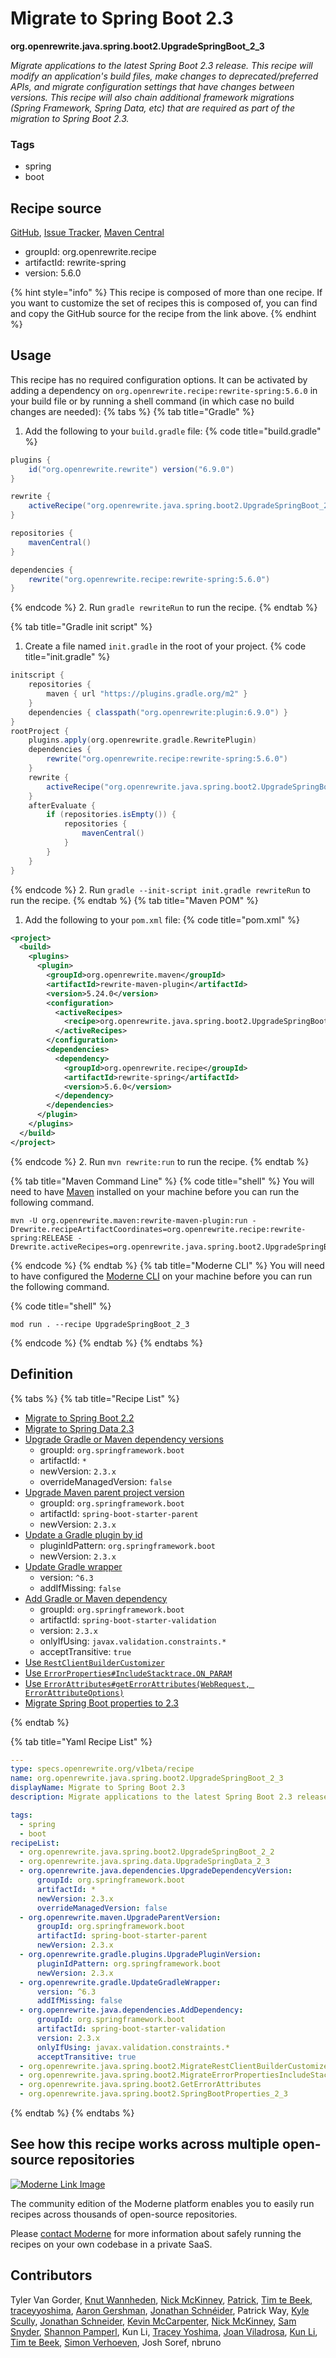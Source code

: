 # Migrate to Spring Boot 2.3

**org.openrewrite.java.spring.boot2.UpgradeSpringBoot\_2\_3**

_Migrate applications to the latest Spring Boot 2.3 release. This recipe will modify an application's build files, make changes to deprecated/preferred APIs, and migrate configuration settings that have changes between versions. This recipe will also chain additional framework migrations (Spring Framework, Spring Data, etc) that are required as part of the migration to Spring Boot 2.3._

### Tags

* spring
* boot

## Recipe source

[GitHub](https://github.com/openrewrite/rewrite-spring/blob/main/src/main/resources/META-INF/rewrite/spring-boot-23.yml), [Issue Tracker](https://github.com/openrewrite/rewrite-spring/issues), [Maven Central](https://central.sonatype.com/artifact/org.openrewrite.recipe/rewrite-spring/5.6.0/jar)

* groupId: org.openrewrite.recipe
* artifactId: rewrite-spring
* version: 5.6.0

{% hint style="info" %}
This recipe is composed of more than one recipe. If you want to customize the set of recipes this is composed of, you can find and copy the GitHub source for the recipe from the link above.
{% endhint %}

## Usage

This recipe has no required configuration options. It can be activated by adding a dependency on `org.openrewrite.recipe:rewrite-spring:5.6.0` in your build file or by running a shell command (in which case no build changes are needed): 
{% tabs %}
{% tab title="Gradle" %}
1. Add the following to your `build.gradle` file:
{% code title="build.gradle" %}
```groovy
plugins {
    id("org.openrewrite.rewrite") version("6.9.0")
}

rewrite {
    activeRecipe("org.openrewrite.java.spring.boot2.UpgradeSpringBoot_2_3")
}

repositories {
    mavenCentral()
}

dependencies {
    rewrite("org.openrewrite.recipe:rewrite-spring:5.6.0")
}
```
{% endcode %}
2. Run `gradle rewriteRun` to run the recipe.
{% endtab %}

{% tab title="Gradle init script" %}
1. Create a file named `init.gradle` in the root of your project.
{% code title="init.gradle" %}
```groovy
initscript {
    repositories {
        maven { url "https://plugins.gradle.org/m2" }
    }
    dependencies { classpath("org.openrewrite:plugin:6.9.0") }
}
rootProject {
    plugins.apply(org.openrewrite.gradle.RewritePlugin)
    dependencies {
        rewrite("org.openrewrite.recipe:rewrite-spring:5.6.0")
    }
    rewrite {
        activeRecipe("org.openrewrite.java.spring.boot2.UpgradeSpringBoot_2_3")
    }
    afterEvaluate {
        if (repositories.isEmpty()) {
            repositories {
                mavenCentral()
            }
        }
    }
}
```
{% endcode %}
2. Run `gradle --init-script init.gradle rewriteRun` to run the recipe.
{% endtab %}
{% tab title="Maven POM" %}
1. Add the following to your `pom.xml` file:
{% code title="pom.xml" %}
```xml
<project>
  <build>
    <plugins>
      <plugin>
        <groupId>org.openrewrite.maven</groupId>
        <artifactId>rewrite-maven-plugin</artifactId>
        <version>5.24.0</version>
        <configuration>
          <activeRecipes>
            <recipe>org.openrewrite.java.spring.boot2.UpgradeSpringBoot_2_3</recipe>
          </activeRecipes>
        </configuration>
        <dependencies>
          <dependency>
            <groupId>org.openrewrite.recipe</groupId>
            <artifactId>rewrite-spring</artifactId>
            <version>5.6.0</version>
          </dependency>
        </dependencies>
      </plugin>
    </plugins>
  </build>
</project>
```
{% endcode %}
2. Run `mvn rewrite:run` to run the recipe.
{% endtab %}

{% tab title="Maven Command Line" %}
{% code title="shell" %}
You will need to have [Maven](https://maven.apache.org/download.cgi) installed on your machine before you can run the following command.

```shell
mvn -U org.openrewrite.maven:rewrite-maven-plugin:run -Drewrite.recipeArtifactCoordinates=org.openrewrite.recipe:rewrite-spring:RELEASE -Drewrite.activeRecipes=org.openrewrite.java.spring.boot2.UpgradeSpringBoot_2_3
```
{% endcode %}
{% endtab %}
{% tab title="Moderne CLI" %}
You will need to have configured the [Moderne CLI](https://docs.moderne.io/moderne-cli/cli-intro) on your machine before you can run the following command.

{% code title="shell" %}
```shell
mod run . --recipe UpgradeSpringBoot_2_3
```
{% endcode %}
{% endtab %}
{% endtabs %}

## Definition

{% tabs %}
{% tab title="Recipe List" %}
* [Migrate to Spring Boot 2.2](../../../java/spring/boot2/upgradespringboot_2_2.md)
* [Migrate to Spring Data 2.3](../../../java/spring/data/upgradespringdata_2_3.md)
* [Upgrade Gradle or Maven dependency versions](../../../java/dependencies/upgradedependencyversion.md)
  * groupId: `org.springframework.boot`
  * artifactId: `*`
  * newVersion: `2.3.x`
  * overrideManagedVersion: `false`
* [Upgrade Maven parent project version](../../../maven/upgradeparentversion.md)
  * groupId: `org.springframework.boot`
  * artifactId: `spring-boot-starter-parent`
  * newVersion: `2.3.x`
* [Update a Gradle plugin by id](../../../gradle/plugins/upgradepluginversion.md)
  * pluginIdPattern: `org.springframework.boot`
  * newVersion: `2.3.x`
* [Update Gradle wrapper](../../../gradle/updategradlewrapper.md)
  * version: `^6.3`
  * addIfMissing: `false`
* [Add Gradle or Maven dependency](../../../java/dependencies/adddependency.md)
  * groupId: `org.springframework.boot`
  * artifactId: `spring-boot-starter-validation`
  * version: `2.3.x`
  * onlyIfUsing: `javax.validation.constraints.*`
  * acceptTransitive: `true`
* [Use `RestClientBuilderCustomizer`](../../../java/spring/boot2/migraterestclientbuildercustomizerpackagename.md)
* [Use `ErrorProperties#IncludeStacktrace.ON_PARAM`](../../../java/spring/boot2/migrateerrorpropertiesincludestacktraceconstants.md)
* [Use `ErrorAttributes#getErrorAttributes(WebRequest, ErrorAttributeOptions)`](../../../java/spring/boot2/geterrorattributes.md)
* [Migrate Spring Boot properties to 2.3](../../../java/spring/boot2/springbootproperties_2_3.md)

{% endtab %}

{% tab title="Yaml Recipe List" %}
```yaml
---
type: specs.openrewrite.org/v1beta/recipe
name: org.openrewrite.java.spring.boot2.UpgradeSpringBoot_2_3
displayName: Migrate to Spring Boot 2.3
description: Migrate applications to the latest Spring Boot 2.3 release. This recipe will modify an application's build files, make changes to deprecated/preferred APIs, and migrate configuration settings that have changes between versions. This recipe will also chain additional framework migrations (Spring Framework, Spring Data, etc) that are required as part of the migration to Spring Boot 2.3.

tags:
  - spring
  - boot
recipeList:
  - org.openrewrite.java.spring.boot2.UpgradeSpringBoot_2_2
  - org.openrewrite.java.spring.data.UpgradeSpringData_2_3
  - org.openrewrite.java.dependencies.UpgradeDependencyVersion:
      groupId: org.springframework.boot
      artifactId: *
      newVersion: 2.3.x
      overrideManagedVersion: false
  - org.openrewrite.maven.UpgradeParentVersion:
      groupId: org.springframework.boot
      artifactId: spring-boot-starter-parent
      newVersion: 2.3.x
  - org.openrewrite.gradle.plugins.UpgradePluginVersion:
      pluginIdPattern: org.springframework.boot
      newVersion: 2.3.x
  - org.openrewrite.gradle.UpdateGradleWrapper:
      version: ^6.3
      addIfMissing: false
  - org.openrewrite.java.dependencies.AddDependency:
      groupId: org.springframework.boot
      artifactId: spring-boot-starter-validation
      version: 2.3.x
      onlyIfUsing: javax.validation.constraints.*
      acceptTransitive: true
  - org.openrewrite.java.spring.boot2.MigrateRestClientBuilderCustomizerPackageName
  - org.openrewrite.java.spring.boot2.MigrateErrorPropertiesIncludeStackTraceConstants
  - org.openrewrite.java.spring.boot2.GetErrorAttributes
  - org.openrewrite.java.spring.boot2.SpringBootProperties_2_3

```
{% endtab %}
{% endtabs %}

## See how this recipe works across multiple open-source repositories

[![Moderne Link Image](/.gitbook/assets/ModerneRecipeButton.png)](https://app.moderne.io/recipes/org.openrewrite.java.spring.boot2.UpgradeSpringBoot_2_3)

The community edition of the Moderne platform enables you to easily run recipes across thousands of open-source repositories.

Please [contact Moderne](https://moderne.io/product) for more information about safely running the recipes on your own codebase in a private SaaS.

## Contributors
Tyler Van Gorder, [Knut Wannheden](mailto:knut@moderne.io), [Nick McKinney](mailto:mckinneynichoals@gmail.com), [Patrick](mailto:patway99@gmail.com), [Tim te Beek](mailto:tim@moderne.io), [traceyyoshima](mailto:tracey.yoshima@gmail.com), [Aaron Gershman](mailto:aegershman@gmail.com), [Jonathan Schnéider](mailto:jkschneider@gmail.com), Patrick Way, [Kyle Scully](mailto:scullykns@gmail.com), [Jonathan Schneider](mailto:jkschneider@gmail.com), [Kevin McCarpenter](mailto:kevin@moderne.io), [Nick McKinney](mailto:mckinneynicholas@gmail.com), [Sam Snyder](mailto:sam@moderne.io), [Shannon Pamperl](mailto:shanman190@gmail.com), Kun Li, [Tracey Yoshima](mailto:tracey.yoshima@gmail.com), [Joan Viladrosa](mailto:joan@moderne.io), [Kun Li](mailto:kun@moderne.io), [Tim te Beek](mailto:timtebeek@gmail.com), [Simon Verhoeven](mailto:verhoeven.simon@gmail.com), Josh Soref, nbruno
